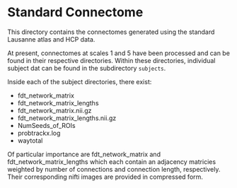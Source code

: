 # Standard Connectome

This directory contains the connectomes generated using the standard Lausanne atlas 
and HCP data.  

At present, connectomes at scales 1 and 5 have been processed and can be found in their respective directories. Within these directories, individual subject dat can be found in the subdirectory `subjects`. 

Inside each of the subject directories, there exist: 
* fdt_network_matrix
* fdt_network_matrix_lengths
* fdt_network_matrix.nii.gz
* fdt_network_matrix_lengths.nii.gz
* NumSeeds_of_ROIs 
* probtrackx.log
* waytotal 

Of particular importance are fdt_network_matrix and fdt_network_matrix_lengths
which each contain an adjacency matricies weighted by number of connections and 
connection length, respectively. Their corresponding nifti images are provided 
in compressed form. 
